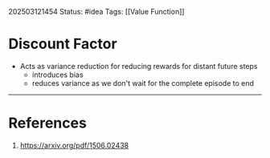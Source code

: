 202503121454
Status: #idea
Tags: [[Value Function]]

# Discount Factor

- Acts as variance reduction for reducing rewards for distant future steps
	- introduces bias
	- reduces variance as we don't wait for the complete episode to end
---
# References

1. https://arxiv.org/pdf/1506.02438